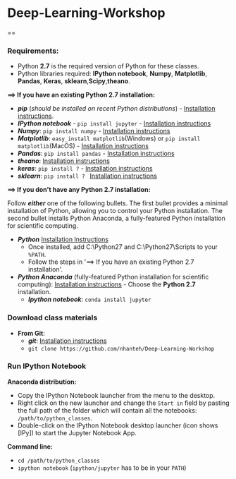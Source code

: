 # Deep-Learning-Workshop

==

### Requirements:
* Python **2.7** is the required version of Python for these classes.
* Python libraries required: **IPython notebook**, **Numpy**, **Matplotlib**, **Pandas**, **Keras**, **sklearn**,**Scipy**,**theano**.

**==> If you have an existing Python 2.7 installation:**
* ***pip*** (*should be installed on recent Python distributions*) -  [Installation instructions](http://python-packaging-user-guide.readthedocs.org/en/latest/installing/#install-pip-setuptools-and-wheel).
* ***IPython notebook*** - ```pip install jupyter``` - [Installation instructions](http://jupyter.readthedocs.org/en/latest/install.html)
* ***Numpy***:    ```pip install numpy``` - [Installation instructions](http://docs.scipy.org/doc/numpy-1.10.1/user/install.html)
* ***Matplotlib***: ```easy_install matplotlib```(Windows) or ```pip install matplotlib```(MacOS) - [Installation instructions]()
* ***Pandas***:   ```pip install pandas``` - [Installation instructions](http://pandas.pydata.org/pandas-docs/stable/install.html)
* ***theano***:  [Installation instructions](http://deeplearning.net/software/theano/install.html)
* ***keras***:    ```pip install ?``` - [Installation instructions](https://docs.djangoproject.com/en/1.8/topics/install)
* ***sklearn***: ```pip install ? ``` [Installation instructions](https://geert.vanderkelen.org/2014/install-mysqlcpy-using-pip/)

**==> If you don't have any Python 2.7 installation:**

Follow ***either*** one of the following bullets.
The first bullet provides  a minimal installation of Python, allowing you to control your Python installation. The second bullet installs Python Anaconda, a fully-featured Python installation for scientific computing.
* ***Python*** [Installation Instructions](https://www.python.org/downloads/)
  * Once installed, add C:\Python27 and C:\Python27\Scripts to your ```%PATH```.
  * Follow the steps in '==> If you have an existing Python 2.7 installation'.
* ***Python Anaconda*** (fully-featured Python installation for scientific computing): [Installation instructions](http://docs.continuum.io/anaconda/install) - Choose the **Python 2.7** installation.
  * ***Ipython notebook***: ```conda install jupyter```


### Download class materials
* **From Git**:
  * ***git***: [Installation instructions](https://git-scm.com/book/en/v2/Getting-Started-Installing-Git)
  * ```git clone https://github.com/nhanteh/Deep-Learning-Workshop```

### Run IPython Notebook
**Anaconda distribution:**
* Copy the IPython Notebook launcher from the menu to the desktop.
* Right click on the new launcher and change the ```Start in``` field by pasting the full path of the folder which will contain all the notebooks: ```/path/to/python_classes```.
* Double-click on the IPython Notebook desktop launcher (icon shows [IPy]) to start the Jupyter Notebook App.

**Command line:**
* ```cd /path/to/python_classes```
* ```ipython notebook``` (```ipython/jupyter``` has to be in your ```PATH```)
